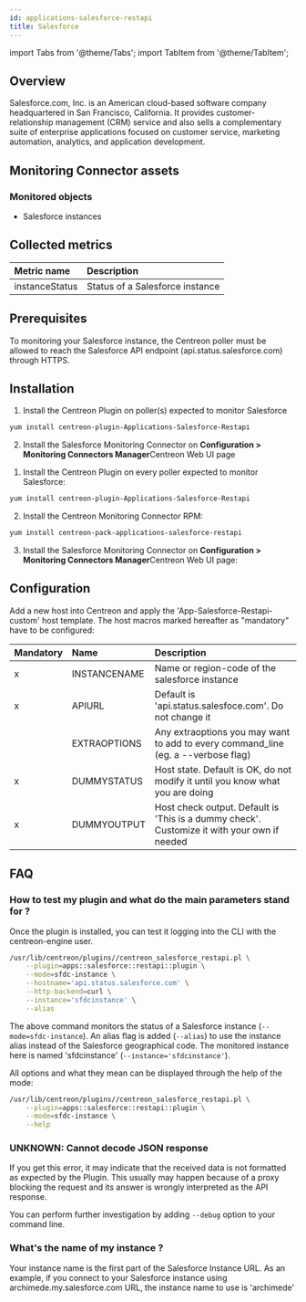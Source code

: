 ```yaml
---
id: applications-salesforce-restapi
title: Salesforce
---
```

import Tabs from '@theme/Tabs';
import TabItem from '@theme/TabItem';


## Overview

Salesforce.com, Inc. is an American cloud-based software company headquartered in San Francisco, California. It provides customer-relationship management (CRM) service and also sells a complementary suite of enterprise applications focused on customer service, marketing automation, analytics, and application development. 

## Monitoring Connector assets

### Monitored objects 

* Salesforce instances

## Collected metrics

<Tabs groupId="sync">
<TabItem value="Instance-Status" label="Instance-Status">

| Metric name               | Description                                              |
| :------------------------ | :------------------------------------------------------- |
| instanceStatus            | Status of a Salesforce instance                          |

</TabItem>
</Tabs>

## Prerequisites

To monitoring your Salesforce instance, the Centreon poller must be allowed to reach the Salesforce API endpoint (api.status.salesforce.com) through HTTPS.

## Installation

<Tabs groupId="sync">
<TabItem value="Online License" label="Online License">

1. Install the Centreon Plugin on poller(s) expected to monitor Salesforce

```bash
yum install centreon-plugin-Applications-Salesforce-Restapi
```

2. Install the Salesforce Monitoring Connector on **Configuration > Monitoring Connectors Manager**Centreon Web UI page

</TabItem>
<TabItem value="Offline License" label="Offline License">

1. Install the Centreon Plugin on every poller expected to monitor Salesforce:

```bash
yum install centreon-plugin-Applications-Salesforce-Restapi
```

2. Install the Centreon Monitoring Connector RPM:

```bash
yum install centreon-pack-applications-salesforce-restapi
```

3. Install the Salesforce Monitoring Connector on **Configuration > Monitoring Connectors Manager**Centreon Web UI page:

</TabItem>
</Tabs>

## Configuration

Add a new host into Centreon and apply the 'App-Salesforce-Restapi-custom' host template. The host macros marked hereafter as "mandatory" have to be configured: 

| Mandatory| Name              | Description                                                                                 |
| :---------- | :--------------- | :------------------------------------------------------------------------------------------ |
|     x       | INSTANCENAME     | Name or region-code of the salesforce instance                                              |
|     x       | APIURL           | Default is 'api.status.salesfoce.com'. Do not change it                                     |
|             | EXTRAOPTIONS     | Any extraoptions you may want to add to every command\_line (eg. a --verbose flag)          |
|     x       | DUMMYSTATUS      | Host state. Default is OK, do not modify it until you know what you are doing               |
|     x       | DUMMYOUTPUT      | Host check output. Default is 'This is a dummy check'. Customize it with your own if needed |

## FAQ

### How to test my plugin and what do the main parameters stand for ? 

Once the plugin is installed, you can test it logging into the CLI with the centreon-engine user. 

```bash
/usr/lib/centreon/plugins//centreon_salesforce_restapi.pl \
	--plugin=apps::salesforce::restapi::plugin \
	--mode=sfdc-instance \
	--hostname='api.status.salesforce.com' \
	--http-backend=curl \
	--instance='sfdcinstance' \
	--alias
```

The above command monitors the status of a Salesforce instance (```--mode=sfdc-instance```). An alias flag is added (```--alias```) to use the instance alias instead of the Salesforce geographical code. The monitored instance here is named 'sfdcinstance' (```--instance='sfdcinstance'```). 

All options and what they mean can be displayed through the help of the mode:

```bash
/usr/lib/centreon/plugins//centreon_salesforce_restapi.pl \
	--plugin=apps::salesforce::restapi::plugin \
	--mode=sfdc-instance \
    --help
```

### UNKNOWN: Cannot decode JSON response

If you get this error, it may indicate that the received data is not formatted as expected by the Plugin. This usually may happen because of a proxy blocking the request and its answer is wrongly interpreted as the API response. 

You can perform further investigation by adding ```--debug``` option to your command line.

### What's the name of my instance ? 

Your instance name is the first part of the Salesforce Instance URL. As an example, if you connect to your Salesforce instance using archimede.my.salesforce.com URL, the instance name to use is 'archimede'
